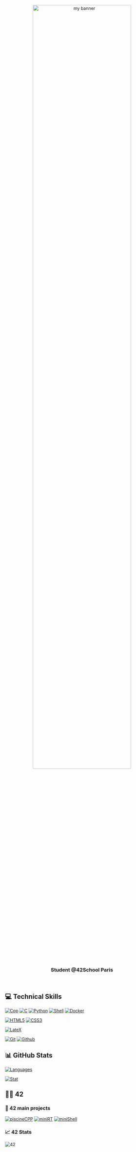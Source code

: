 <div align="center">
   <a href="https://lucie-lebriquer.fr" target="_blank" rel="noreferrer"><img width="80%" src="https://user-images.githubusercontent.com/62182315/163256584-1e862771-262f-4a17-9018-fa0ea17c5beb.png" alt="my banner"></a>
  </div>
<h3 align="center">
   Student @42School Paris
</h3>
</br>

## 💻 Technical Skills

[![Cpp](https://img.shields.io/badge/c++-%2300599C.svg?style=for-the-badge&logo=c%2B%2B&logoColor=white)](https://github.com/LucieLeBriquer)
[![C](https://img.shields.io/badge/c-%2300599C.svg?style=for-the-badge&logo=c&logoColor=white&color=blue)](https://github.com/LucieLeBriquer)
[![Python](https://img.shields.io/badge/python-3670A0?style=for-the-badge&logo=python&logoColor=white)](https://github.com/LucieLeBriquer)
[![Shell](https://img.shields.io/badge/shell_script-%23121011.svg?style=for-the-badge&logo=gnu-bash&logoColor=white)](https://github.com/LucieLeBriquer)
[![Docker](https://img.shields.io/badge/docker-%230db7ed.svg?style=for-the-badge&logo=docker&logoColor=white)](https://github.com/LucieLeBriquer)

[![HTML5](https://img.shields.io/badge/html5-%23E34F26.svg?style=for-the-badge&logo=html5&logoColor=white)](https://github.com/LucieLeBriquer)
[![CSS3](https://img.shields.io/badge/css3-%231572B6.svg?style=for-the-badge&logo=css3&logoColor=white)](https://github.com/LucieLeBriquer)

[![LateX](https://img.shields.io/badge/latex-%23008080.svg?style=for-the-badge&logo=latex&logoColor=white)](https://github.com/LucieLeBriquer)

[![Git](https://img.shields.io/badge/git-%23F05033.svg?style=for-the-badge&logo=git&logoColor=white)](https://github.com/LucieLeBriquer)
[![Github](https://img.shields.io/badge/github-%23121011.svg?style=for-the-badge&logo=github&logoColor=white&color=black)](https://github.com/LucieLeBriquer)

## 📊 GitHub Stats

[![Languages](https://github-readme-stats.vercel.app/api?username=LucieLeBriquer&show_icons=true&theme=vue-dark&hide_border=true&count_private=true&hide=issues&card_width=300)](https://github.com/LucieLeBriquer)

[![Stat](https://github-readme-stats.vercel.app/api/top-langs/?username=LucieLeBriquer&layout=compact&hide=roff&langs_count=8&show_icons=true&theme=vue-dark&hide_border=true)](https://github.com/LucieLeBriquer)


## 👩‍🎓 42

### 📂 42 main projects
[![piscineCPP](https://github-readme-stats.vercel.app/api/pin/?username=LucieLeBriquer&repo=piscineCPP&theme=vue-dark&hide_border=true)](https://github.com/LucieLeBriquer/piscineCPP)
[![miniRT](https://github-readme-stats.vercel.app/api/pin/?username=LucieLeBriquer&repo=miniRT&theme=vue-dark&hide_border=true)](https://github.com/LucieLeBriquer/miniRT)
[![miniShell](https://github-readme-stats.vercel.app/api/pin/?username=LucieLeBriquer&repo=minishell&theme=vue-dark&hide_border=true)](https://github.com/LucieLeBriquer/minishell)

### 📈 42 Stats

![42](https://badge42.vercel.app/api/v2/cl1xkaf8p003509mkw69szf0v/stats?cursusId=21&coalitionId=48)
